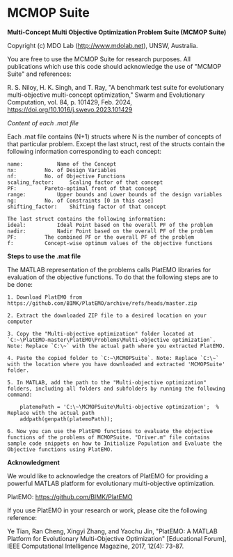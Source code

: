 # MCMOP Suite
**Multi-Concept Multi Objective Optimization Problem Suite (MCMOP Suite)**

Copyright (c) MDO Lab (http://www.mdolab.net), UNSW, Australia. 

You are free to use the MCMOP Suite for research purposes. 
All publications which use this code should acknowledge the use of "MCMOP Suite" and references: 

R. S. Niloy, H. K. Singh, and T. Ray, "A benchmark test suite for evolutionary multi-objective multi-concept optimization," Swarm and Evolutionary Computation, vol. 84, p. 101429, Feb. 2024, https://doi.org/10.1016/j.swevo.2023.101429

_Content of each .mat file_

Each .mat file contains (N+1) structs where N is the number of concepts of that particular problem.
Except the last struct, rest of the structs contain the following information corresponding to each concept:

	name:			Name of the Concept
	nx:			No. of Design Variables
	nf:			No. of Objective Functions
	scaling_factor:		Scaling factor of that concept
	PF:			Pareto-optimal front of that concept
	range:			Upper bounds and Lower bounds of the design variables
	ng:			No. of Constraints [0 in this case]
	shifting_factor:	Shifting factor of that concept
	
	The last struct contains the following information:
	ideal:			Ideal Point based on the overall PF of the problem
	nadir:			Nadir Point based on the overall PF of the problem
	PF:			The combined PF or the overall PF of the problem
	f:			Concept-wise optimum values of the objective functions

**Steps to use the .mat file**

The MATLAB representation of the problems calls PlatEMO libraries for evaluation of the objective functions.
To do that the following steps are to be done: 

	1. Download PlatEMO from https://github.com/BIMK/PlatEMO/archive/refs/heads/master.zip

	2. Extract the downloaded ZIP file to a desired location on your computer

	3. Copy the "Multi-objective optimization" folder located at `C:~\PlatEMO-master\PlatEMO\Problems\Multi-objective optimization`. Note: Replace `C:\~` with the actual path where you extracted PlatEMO.

	4. Paste the copied folder to `C:~\MCMOPSuite`. Note: Replace `C:\~` with the location where you have downloaded and extracted 'MCMOPSuite' folder.

	5. In MATLAB, add the path to the "Multi-objective optimization" folders, including all folders and subfolders by running the following command:

		platemoPath = 'C:\~\MCMOPSuite\Multi-objective optimization';  % Replace with the actual path
		addpath(genpath(platemoPath));

	6. Now you can use the PlatEMO functions to evaluate the objective functions of the problems of MCMOPSuite. "Driver.m" file contains sample code snippets on how to Initialize Population and Evaluate the Objective functions using PlatEMO.



**Acknowledgment**

We would like to acknowledge the creators of PlatEMO for providing a powerful MATLAB platform for evolutionary multi-objective optimization.

PlatEMO: https://github.com/BIMK/PlatEMO

If you use PlatEMO in your research or work, please cite the following reference:

Ye Tian, Ran Cheng, Xingyi Zhang, and Yaochu Jin, "PlatEMO: A MATLAB Platform for Evolutionary Multi-Objective Optimization" [Educational Forum], IEEE Computational Intelligence Magazine, 2017, 12(4): 73-87.

